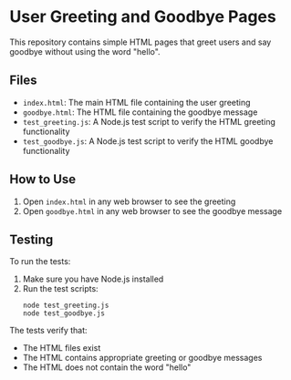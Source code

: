 # User Greeting and Goodbye Pages

This repository contains simple HTML pages that greet users and say goodbye without using the word "hello".

## Files

- `index.html`: The main HTML file containing the user greeting
- `goodbye.html`: The HTML file containing the goodbye message
- `test_greeting.js`: A Node.js test script to verify the HTML greeting functionality
- `test_goodbye.js`: A Node.js test script to verify the HTML goodbye functionality

## How to Use

1. Open `index.html` in any web browser to see the greeting
2. Open `goodbye.html` in any web browser to see the goodbye message

## Testing

To run the tests:

1. Make sure you have Node.js installed
2. Run the test scripts:
   ```
   node test_greeting.js
   node test_goodbye.js
   ```

The tests verify that:
- The HTML files exist
- The HTML contains appropriate greeting or goodbye messages
- The HTML does not contain the word "hello"